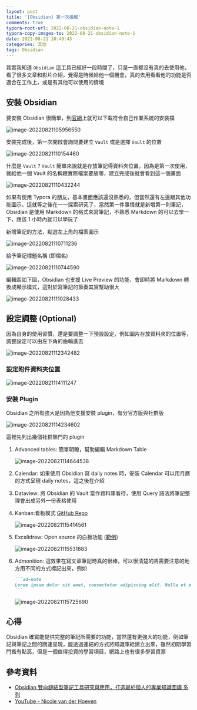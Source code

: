 ```yaml
---
layout: post
title: '[Obsidian] 第一次接觸'
comments: true
typora-root-url: 2022-08-21-obsidian-note-1
typora-copy-images-to: 2022-08-21-obsidian-note-1
date: 2022-08-21 10:49:43
categories: 其他
tags: Obsidian
---
```


其實我知道 `Obsidian` 這工具已經好一段時間了，只是一直都沒有真的去使用他，看了很多文章和影片介紹，覺得是時候給他一個機會，真的去用看看他的功能是否適合在工作上，或是有其他可以使用的情境

<!-- more -->

## 安裝 Obsidian

要安裝 Obsidian 很簡單，到[官網](https://obsidian.md/)上就可以下載符合自己作業系統的安裝檔

![image-20220821105956550](image-20220821105956550.png)

安裝完成後，第一次開啟會詢問要建立 `Vault` 或是選擇 `Vault` 的位置

![image-20220821110154460](image-20220821110154460.png)

什麼是 `Vault` ? `Vault` 簡單來說就是存放筆記得資料夾位置，因為是第一次使用，就給他一個 Vault 的名稱跟實際檔案要放哪，建立完成後就會看到這一個畫面

![image-20220821110432244](image-20220821110432244.png)

如果有使用 Typora 的朋友，基本畫面應該還沒熟悉的，但當然還有左邊跟其他功能圖示，這就等之後在一一探索研究了，當然第一件事情就是新增第一則筆記，Obsidian 是使用 Markdown 的格式來寫筆記，不熟悉 Markdown 的可以去學一下，應該 1 小時內就可以學玩了

新增筆記的方法，點選左上角的檔案圖示

![image-20220821110711236](image-20220821110711236.png)

給予筆記標題名稱 (即檔名)

![image-20220821110744590](image-20220821110744590.png)

編輯區如下圖，Obsidian 也支援 Live Preview 的功能，會即時將 Markdown 轉換成顯示模式，這對於寫筆記的節奏其實幫助很大

![image-20220821111028433](image-20220821111028433.png)

## 

## 設定調整 (Optional)

因為自身的使用習慣，還是要調整一下預設設定，例如圖片存放資料夾的位置等，調整設定可以由左下角的齒輪進去

![image-20220821112342482](image-20220821112342482.png)

### 設定附件資料夾位置

![image-20220821114111247](image-20220821114111247.png)

### 安裝 Plugin

Obsidian 之所有強大是因為他支援安裝 plugin，有分官方版與社群版

![image-20220821114234602](image-20220821114234602.png)

這裡先列出幾個社群熱門的 plugin

1. Advanced tables: 簡單明瞭，幫助編輯 Markdown Table

   ![image-20220821114644538](image-20220821114644538.png)

   

2. Calendar: 如果使用 Obsidian 寫 daily notes 時，安裝 Calendar 可以用月曆的方式呈現 daily notes，這之後在介紹

3. Dataview: 將 Obsidian 的 Vault 當作資料庫看待，使用 Query 語法將筆記整理會出成另外一份表格使用

4. Kanban:看板模式 [GitHub Repo](https://github.com/mgmeyers/obsidian-kanban)

   ![image-20220821115414561](image-20220821115414561.png)

5. Excalidraw: Open source 的白板功能 ([範例](https://excalidraw.com/))

   ![image-20220821115531883](image-20220821115531883.png)

6. Admonition: 這效果在寫文章筆記時真的很棒，可以很清楚的將需要注意的地方用不同的方式標記出來，例如

   ````markdown
   ```ad-note
   Lorem ipsum dolor sit amet, consectetur adipiscing elit. Nulla et euismod nulla.
   ```
   ````

   ![image-20220821115725690](image-20220821115725690.png)



## 心得

Obsidian 確實能提供完整的筆記所需要的功能，當然還有更強大的功能，例如筆記與筆記之間的關連呈現，能透過連結的方式將知識庫給建立出來，雖然初期學習門檻有點高，但是一個值得投資的學習項目，網路上也有很多學習資源



## 參考資料

- [Obsidian 雙向鏈結型筆記工具研究與應用，打造屬於個人的專業知識圖譜 系列](https://ithelp.ithome.com.tw/users/20131832/ironman/4271)
- [YouTube - Nicole van der Hoeven](https://www.youtube.com/c/NicolevanderHoeven)

